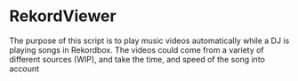 # RekordViewer


The purpose of this script is to play music videos automatically while a DJ is playing songs in Rekordbox. The videos could come from a variety of different sources (WIP), and take the time, and speed of the song into account